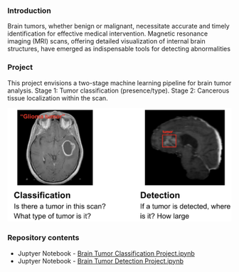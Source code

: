 ### Introduction 
Brain tumors, whether benign or malignant, necessitate accurate and timely identification for effective medical intervention. Magnetic resonance imaging (MRI) scans, offering detailed visualization of internal brain structures, have emerged as indispensable tools for detecting abnormalities

### Project 

This project envisions a two-stage machine learning pipeline for brain tumor analysis. Stage 1: Tumor classification (presence/type). Stage 2: Cancerous tissue localization within the scan.

![](https://github.com/mugithi/msaai-vision/blob/main/assets/two_stage.jpg?raw=true)

### Repository contents
- Juptyer Notebook - [Brain Tumor Classification Project.ipynb](https://github.com/mugithi/msaai-vision/blob/main/Brain%20Tumor%20Classification%20Project.ipynb)
- Juptyer Notebook - [Brain Tumor Detection Project.ipynb](https://github.com/mugithi/msaai-vision/blob/main/Brain%20Tumor%20Detection%20Project.ipynb)
